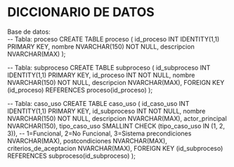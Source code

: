 # DICCIONARIO DE DATOS

Base de datos:		
-- Tabla: proceso
CREATE TABLE proceso (
   id_proceso INT IDENTITY(1,1) PRIMARY KEY,
   nombre NVARCHAR(150) NOT NULL,
   descripcion NVARCHAR(MAX)
);
   
-- Tabla: subproceso
CREATE TABLE subproceso (
   id_subproceso INT IDENTITY(1,1) PRIMARY KEY,
   id_proceso INT NOT NULL,
   nombre NVARCHAR(150) NOT NULL,
   descripcion NVARCHAR(MAX),
   FOREIGN KEY (id_proceso) REFERENCES proceso(id_proceso)
);

-- Tabla: caso_uso
CREATE TABLE caso_uso (
   id_caso_uso INT IDENTITY(1,1) PRIMARY KEY,
   id_subproceso INT NOT NULL,
   nombre NVARCHAR(150) NOT NULL,
   descripcion NVARCHAR(MAX),
   actor_principal NVARCHAR(150),
   tipo_caso_uso SMALLINT CHECK (tipo_caso_uso IN (1, 2, 3)),
   -- 1=Funcional, 2=No Funcional, 3=Sistema
   precondiciones NVARCHAR(MAX),
   postcondiciones NVARCHAR(MAX),
   criterios_de_aceptacion NVARCHAR(MAX),
   FOREIGN KEY (id_subproceso) REFERENCES subproceso(id_subproceso)
);
